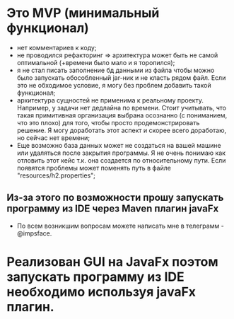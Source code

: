 # Это MVP (минимальный функционал)
* нет комментариев к коду;
* не проводился рефакторинг => архитектура может быть не самой оптимальной (+времени было мало и я торопился);
* я не стал писать заполнение бд данными из файла чтобы можно было запускать обособленный jar-ник и не класть рядом файл. 
Если это не обходимое условие, я могу без проблем добавить такой функционал;
* архитектура сущностей не применима к реальному проекту. Например, у задачи нет дедлайна по времени. Стоит учитывать,
что такая примитивная организация выбрана осознанно (с пониманием, что это плохо) для того, чтобы просто продемонстрировать решение.
Я могу доработать этот аспект и скорее всего доработаю, но сейчас нет времени;
* Еще возможно база данных может не создаться на вашей машине или удаляться после закрытия программы. Я не очень понимаю как отловить этот кейс т.к. она создается по относительному пути. Если появятся проблемы может поменять путь в файле "resources/h2.properties";
## Из-за этого по возможности прошу запускать программу из IDE через Maven плагин javaFx 
* По всем возникшим вопросам можете написать мне в телеграмм - @impsface.

# Реализован GUI на JavaFx поэтом запускать программу из IDE необходимо используя javaFx плагин.
